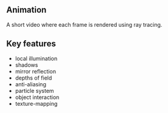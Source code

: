 ## Animation
A short video where each frame is rendered using ray tracing. 

## Key features

* local illumination
* shadows
* mirror reflection
* depths of field
* anti-aliasing
* particle system
* object interaction
* texture-mapping
